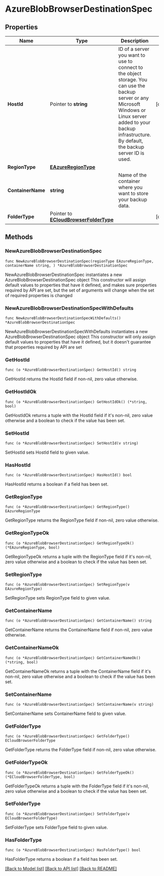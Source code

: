 # AzureBlobBrowserDestinationSpec

## Properties

Name | Type | Description | Notes
------------ | ------------- | ------------- | -------------
**HostId** | Pointer to **string** | ID of a server you want to use to connect to the object storage. You can use the backup server or any Microsoft Windows or Linux server added to your backup infrastructure. By default, the backup server ID is used. | [optional] 
**RegionType** | [**EAzureRegionType**](EAzureRegionType.md) |  | 
**ContainerName** | **string** | Name of the container where you want to store your backup data. | 
**FolderType** | Pointer to [**ECloudBrowserFolderType**](ECloudBrowserFolderType.md) |  | [optional] 

## Methods

### NewAzureBlobBrowserDestinationSpec

`func NewAzureBlobBrowserDestinationSpec(regionType EAzureRegionType, containerName string, ) *AzureBlobBrowserDestinationSpec`

NewAzureBlobBrowserDestinationSpec instantiates a new AzureBlobBrowserDestinationSpec object
This constructor will assign default values to properties that have it defined,
and makes sure properties required by API are set, but the set of arguments
will change when the set of required properties is changed

### NewAzureBlobBrowserDestinationSpecWithDefaults

`func NewAzureBlobBrowserDestinationSpecWithDefaults() *AzureBlobBrowserDestinationSpec`

NewAzureBlobBrowserDestinationSpecWithDefaults instantiates a new AzureBlobBrowserDestinationSpec object
This constructor will only assign default values to properties that have it defined,
but it doesn't guarantee that properties required by API are set

### GetHostId

`func (o *AzureBlobBrowserDestinationSpec) GetHostId() string`

GetHostId returns the HostId field if non-nil, zero value otherwise.

### GetHostIdOk

`func (o *AzureBlobBrowserDestinationSpec) GetHostIdOk() (*string, bool)`

GetHostIdOk returns a tuple with the HostId field if it's non-nil, zero value otherwise
and a boolean to check if the value has been set.

### SetHostId

`func (o *AzureBlobBrowserDestinationSpec) SetHostId(v string)`

SetHostId sets HostId field to given value.

### HasHostId

`func (o *AzureBlobBrowserDestinationSpec) HasHostId() bool`

HasHostId returns a boolean if a field has been set.

### GetRegionType

`func (o *AzureBlobBrowserDestinationSpec) GetRegionType() EAzureRegionType`

GetRegionType returns the RegionType field if non-nil, zero value otherwise.

### GetRegionTypeOk

`func (o *AzureBlobBrowserDestinationSpec) GetRegionTypeOk() (*EAzureRegionType, bool)`

GetRegionTypeOk returns a tuple with the RegionType field if it's non-nil, zero value otherwise
and a boolean to check if the value has been set.

### SetRegionType

`func (o *AzureBlobBrowserDestinationSpec) SetRegionType(v EAzureRegionType)`

SetRegionType sets RegionType field to given value.


### GetContainerName

`func (o *AzureBlobBrowserDestinationSpec) GetContainerName() string`

GetContainerName returns the ContainerName field if non-nil, zero value otherwise.

### GetContainerNameOk

`func (o *AzureBlobBrowserDestinationSpec) GetContainerNameOk() (*string, bool)`

GetContainerNameOk returns a tuple with the ContainerName field if it's non-nil, zero value otherwise
and a boolean to check if the value has been set.

### SetContainerName

`func (o *AzureBlobBrowserDestinationSpec) SetContainerName(v string)`

SetContainerName sets ContainerName field to given value.


### GetFolderType

`func (o *AzureBlobBrowserDestinationSpec) GetFolderType() ECloudBrowserFolderType`

GetFolderType returns the FolderType field if non-nil, zero value otherwise.

### GetFolderTypeOk

`func (o *AzureBlobBrowserDestinationSpec) GetFolderTypeOk() (*ECloudBrowserFolderType, bool)`

GetFolderTypeOk returns a tuple with the FolderType field if it's non-nil, zero value otherwise
and a boolean to check if the value has been set.

### SetFolderType

`func (o *AzureBlobBrowserDestinationSpec) SetFolderType(v ECloudBrowserFolderType)`

SetFolderType sets FolderType field to given value.

### HasFolderType

`func (o *AzureBlobBrowserDestinationSpec) HasFolderType() bool`

HasFolderType returns a boolean if a field has been set.


[[Back to Model list]](../README.md#documentation-for-models) [[Back to API list]](../README.md#documentation-for-api-endpoints) [[Back to README]](../README.md)


